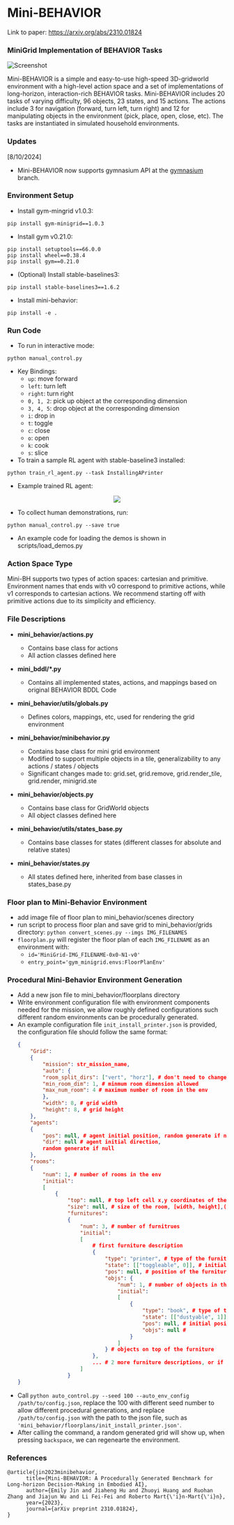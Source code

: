 # Mini-BEHAVIOR
Link to paper: https://arxiv.org/abs/2310.01824 

###  MiniGrid Implementation of BEHAVIOR Tasks 
![Screenshot](img/overview.png)

Mini-BEHAVIOR is a simple and easy-to-use high-speed 3D-gridworld environment
with a high-level action space and a set of implementations of long-horizon, interaction-rich BEHAVIOR tasks.
Mini-BEHAVIOR includes 20 tasks of varying difficulty, 96 objects, 23 states, and 15 actions. 
The actions include 3 for navigation (forward, turn left, turn right) and 12 for manipulating objects in the environment 
(pick, place, open, close, etc). 
The tasks are instantiated in simulated household environments.

### Updates
[8/10/2024] 
- Mini-BEHAVIOR now supports gymnasium API at the [gymnasium](https://github.com/StanfordVL/mini_behavior/tree/gymnasium) branch. 

### Environment Setup
* Install gym-mingrid v1.0.3: 
```
pip install gym-minigrid==1.0.3
```
* Install gym v0.21.0: 
```
pip install setuptools==66.0.0
pip install wheel==0.38.4
pip install gym==0.21.0
```
* (Optional) Install stable-baselines3: 
```
pip install stable-baselines3==1.6.2
```
* Install mini-behavior: 
```
pip install -e .
```

### Run Code 
* To run in interactive mode:
```
python manual_control.py
```
* Key Bindings:
  - `up`: move forward
  - `left`: turn left
  - `right`: turn right
  - `0, 1, 2`: pick up object at the corresponding dimension
  - `3, 4, 5`: drop object at the corresponding dimension
  - `i`: drop in
  - `t`: toggle
  - `c`: close
  - `o`: open
  - `k`: cook
  - `s`: slice
* To train a sample RL agent with stable-baseline3 installed:
```
python train_rl_agent.py --task InstallingAPrinter
```
* Example trained RL agent:
<p align="center">
  <img src="img/printer.gif"/>
</p>

* To collect human demonstrations, run:
```
python manual_control.py --save true
```
* An example code for loading the demos is shown in scripts/load_demos.py

### Action Space Type
Mini-BH supports two types of action spaces: cartesian and primitive. Environment names that ends with v0 correspond to 
primitive actions, while v1 corresponds to cartesian actions. We recommend starting off with primitive actions due to 
its  simplicity and efficiency.

### File Descriptions 
* **mini_behavior/actions.py**
    * Contains base class for actions 
    * All action classes defined here

* **mini_bddl/*.py**
    * Contains all implemented states, actions, and mappings based on original BEHAVIOR BDDL Code

* **mini_behavior/utils/globals.py**
    *  Defines colors, mappings, etc, used for rendering the grid environment

* **mini_behavior/minibehavior.py**
    * Contains base class for mini grid environment
    * Modified to support multiple objects in a tile, generalizability to any actions / states / objects
    * Significant changes made to: grid.set, grid.remove, grid.render_tile, grid.render, minigrid.ste

* **mini_behavior/objects.py**
    * Contains base class for GridWorld objects
    * All object classes defined here

* **mini_behavior/utils/states_base.py**
    * Contains base classes for states (different classes for absolute and relative states)

* **mini_behavior/states.py**
    * All states defined here, inherited from base classes in states_base.py


### Floor plan to Mini-Behavior Environment
* add image file of floor plan to mini_behavior/scenes directory
* run script to process floor plan and save grid to mini_behavior/grids directory: `python convert_scenes.py --imgs IMG_FILENAMES`
* `floorplan.py` will register the floor plan of each `IMG_FILENAME` as an environment with:
    * `id='MiniGrid-IMG_FILENAME-0x0-N1-v0'`
    * `entry_point='gym_minigrid.envs:FloorPlanEnv'`

### Procedural Mini-Behavior Environment Generation

- Add a new json file to mini_behavior/floorplans directory
- Write environment configuration file with environment components needed for the mission, we allow roughly defined configurations such different random environments can be procedurally generated.
- An example configuration file `init_install_printer.json` is provided, the configuration file should follow the same format:
    ```json
    {
        "Grid":
        {
            "mission": str_mission_name, 
            "auto": { 
            "room_split_dirs": ["vert", "horz"], # don't need to change
            "min_room_dim": 1, # minmum room dimension allowed
            "max_num_room": 4 # maximum number of room in the env
            },
            "width": 8, # grid width
            "height": 8, # grid height
        },
        "agents":
        {
            "pos": null, # agent initial position, random generate if null
            "dir": null # agent initial direction,
            random generate if null
        },
        "rooms":
        {
            "num": 1, # number of rooms in the env
            "initial":
            [
                {
                    "top": null, # top left cell x,y coordinates of the room, [x, y], (exclude the walls)
                    "size": null, # size of the room, [width, height],(exclude the walls)
                    "furnitures": 
                    {
                        "num": 3, # number of furnitrues
                        "initial": 
                        [   
                            # first furniture description
                            {
                                "type": "printer", # type of the furniture
                                "state": [["toggleable", 0]], # initial state of the furniture [[state, 0/1]], for not specified states for the furniture, random generate 0 or 1
                                "pos": null, # position of the furniture 
                                "objs": {
                                    "num": 1, # number of objects in the furniture
                                    "initial": 
                                    [
                                        {
                                            "type": "book", # type of the object
                                            "state": [["dustyable", 1]], # initial state of the furniture [[state, 0/1]], for not specified states for the furniture, random generate 0 or 1
                                            "pos": null, # initial position of the object
                                            "objs": null # 
                                        }
                                    ]
                                } # objects on top of the furniture
                            },
                            ... # 2 more furniture descriptions, or if less than 2, random generate till 3 rooms
                        ]
                    }
    }
    ```
- Call `python auto_control.py --seed 100 --auto_env_config /path/to/config.json`, replace the 100 with different seed number to allow different procedural generations, and replace `/path/to/config.json` with the path to the json file, such as `'mini_behavior/floorplans/init_install_printer.json'`.
- After calling the command, a random generated grid will show up, when pressing `backspace`, we can regenearte the environment.

### References
```
@article{jin2023minibehavior,
      title={Mini-BEHAVIOR: A Procedurally Generated Benchmark for Long-horizon Decision-Making in Embodied AI}, 
      author={Emily Jin and Jiaheng Hu and Zhuoyi Huang and Ruohan Zhang and Jiajun Wu and Li Fei-Fei and Roberto Mart{\'i}n-Mart{\'i}n},
      year={2023},
      journal={arXiv preprint 2310.01824},
}
```

